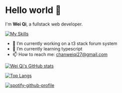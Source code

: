 # Hello world 👋
I'm **Wei Qi**, a fullstack web developer.

[![My Skills](https://skillicons.dev/icons?i=nextjs,react,ts,js,nodejs,mysql,prisma,tailwind,sass,css,laravel)](https://skillicons.dev)

- 🔭 I’m currently working on a t3 stack forum system
- 🌱 I’m currently learning typescript
- 📫 How to reach me: chanweiqi27@gmail.com

[![Wei Qi's GitHub stats](https://github-readme-stats.vercel.app/api?username=cweiqi27&show_icons=true&theme=tokyonight)](https://github.com/anuraghazra/github-readme-stats)

[![Top Langs](https://github-readme-stats.vercel.app/api/top-langs/?username=cweiqi27&theme=tokyonight&layout=compact)](https://github.com/anuraghazra/github-readme-stats)

[![spotify-github-profile](https://spotify-github-profile.vercel.app/api/view?uid=buoy8hs0lecs9ead6a7pu8hqx&cover_image=true&theme=default&show_offline=false&background_color=121212&interchange=false&bar_color=53b14f&bar_color_cover=false)](https://spotify-github-profile.vercel.app/api/view?uid=buoy8hs0lecs9ead6a7pu8hqx&redirect=true)
